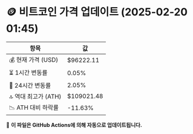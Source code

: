 # 🪙 비트코인 가격 업데이트 (2025-02-20 01:45)

| 항목                | 값 |
|--------------------|----------------|
| 💰 현재 가격 (USD) | $96222.11 |
| ⏳ 1시간 변동률    | 0.05% |
| 📆 24시간 변동률   | 2.05% |
| 🔝 역대 최고가 (ATH) | $109021.48 |
| 📉 ATH 대비 하락률 | -11.63% |

🔄 **이 파일은 GitHub Actions에 의해 자동으로 업데이트됩니다.**
